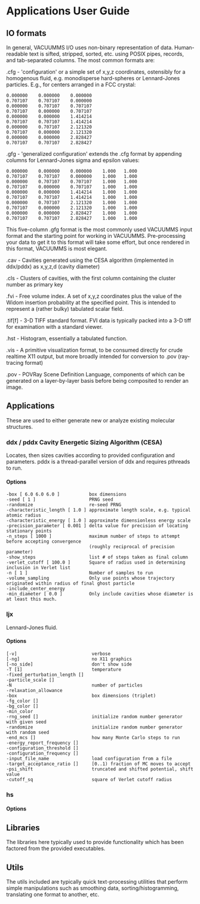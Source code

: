 # Applications User Guide

## IO formats

In general, VACUUMMS I/O uses non-binary representation of data. Human-readable text is sifted, stripped, sorted, etc. using POSIX pipes, records, and tab-separated columns. The most common formats are:

.cfg - 'configuration' or a simple set of x,y,z coordinates, ostensibly for a homogenous fluid, e.g. monodisperse hard-spheres or Lennard-Jones particles. E.g., for centers arranged in a FCC crystal:

    0.000000    0.000000    0.000000
    0.707107    0.707107    0.000000
    0.000000    0.707107    0.707107
    0.707107    0.000000    0.707107
    0.000000    0.000000    1.414214
    0.707107    0.707107    1.414214
    0.000000    0.707107    2.121320
    0.707107    0.000000    2.121320
    0.000000    0.000000    2.828427
    0.707107    0.707107    2.828427

.gfg - 'generalized configuration' extends the .cfg format by appending columns for Lennard-Jones sigma and epsilon values:

    0.000000    0.000000    0.000000    1.000   1.000
    0.707107    0.707107    0.000000    1.000   1.000
    0.000000    0.707107    0.707107    1.000   1.000
    0.707107    0.000000    0.707107    1.000   1.000
    0.000000    0.000000    1.414214    1.000   1.000
    0.707107    0.707107    1.414214    1.000   1.000
    0.000000    0.707107    2.121320    1.000   1.000
    0.707107    0.000000    2.121320    1.000   1.000
    0.000000    0.000000    2.828427    1.000   1.000
    0.707107    0.707107    2.828427    1.000   1.000

This five-column .gfg format is the most commonly used VACUUMMS input format and the starting point for working in VACUUMMS. Pre-processing your data to get it to this format will take some effort, but once rendered in this format, VACUUMMS is most elegant. 

.cav - Cavities generated using the CESA algorithm (implemented in ddx/pddx) as x,y,z,d (cavity diameter)
 
.cls - Clusters of cavities, with the first column containing the cluster number as primary key 

.fvi - Free volume index. A set of x,y,z coordinates plus the value of the Widom insertion probability at the specified point. This is intended to represent a (rather bulky) tabulated scalar field.

.tif[f] - 3-D TIFF standard format. FVI data is typically packed into a 3-D tiff for examination with a standard viewer.

.hst - Histogram, essentially a tabulated function. 

.vis - A primitive visualization format, to be consumed directly for crude realtime X11 output, but more broadly intended for conversion to .pov (ray-tracing format)

.pov - POVRay Scene Definition Language, components of which can be generated on a layer-by-layer basis before being composited to render an image. 

## Applications

These are used to either generate new or analyze existing molecular structures.

### ddx / pddx Cavity Energetic Sizing Algorithm (CESA)
Locates, then sizes cavities according to provided configuration and parameters. pddx is a thread-parallel version of ddx and requires pthreads to run. 

#### Options

    -box [ 6.0 6.0 6.0 ]           box dimensions 
    -seed [ 1 ]                    PRNG seed
    -randomize                     re-seed PRNG
    -characteristic_length [ 1.0 ] approximate length scale, e.g. typical atomic radius
    -characteristic_energy [ 1.0 ] approximate dimensionless energy scale
    -precision_parameter [ 0.001 ] delta value for precision of locating stationary points
    -n_steps [ 1000 ]              maximum number of steps to attempt before accepting convergence
                                   (roughly reciprocal of precision parameter)
    -show_steps                    list # of steps taken as final column
    -verlet_cutoff [ 100.0 ]       Square of radius used in determining inclusion in Verlet list
    -n [ 1 ]                       Number of samples to run
    -volume_sampling               Only use points whose trajectory originated within radius of final ghost particle
    -include_center_energy 
    -min_diameter [ 0.0 ]          Only include cavities whose diameter is at least this much.

### ljx
Lennard-Jones fluid.

#### Options

    [-v]                            verbose
    [-ng]                           no X11 graphics
    [-no_side]                      don't show side
    -T [1]                          temperature
    -fixed_perturbation_length []   
    -particle_scale []
    -N                              number of particles
    -relaxation_allowance
    -box                            box dimensions (triplet)
    -fg_color [] 
    -bg_color [] 
    -min_color
    -rng_seed []                    initialize random number generator with given seed
    -randomize                      initialize random number generator with random seed
    -end_mcs []                     how many Monte Carlo steps to run
    -energy_report_frequency []
    -configuration_threshold []
    -configuration_frequency [] 
    -input_file_name                load configuration from a file
    -target_acceptance_ratio []     [0..1) fraction of MC moves to accept
    -psi_shift                      truncated and shifted potential, shift value
    -cutoff_sq                      square of Verlet cutoff radius

### hs

#### Options

## Libraries

The libraries here typically used to provide functionality which has been factored from the provided executables.

## Utils

The utils included are typically quick text-processing utilities that perform simple manipulations such as smoothing data, sorting/histogramming, translating one format to another, etc.
